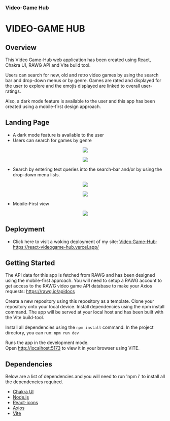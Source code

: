### Video-Game Hub

<p align="center">
  <h1>VIDEO-GAME HUB</h1>
</p>

## Overview

This Video Game-Hub web application has been created using React, Chakra UI, RAWG API and Vite build tool.

Users can search for new, old and retro video games by using the search bar and drop-down menus or by genre. Games are rated and displayed for the user to explore and the emojis displayed are linked to overall user-ratings.

Also, a dark mode feature is available to the user and this app has been created using a mobile-first design approach.

## Landing Page

- A dark mode feature is available to the user
- Users can search for games by genre

<p align="center">
  <img src="https://github.com/Cyber-Sam33/react-videogame-hub/blob/main/docs/Dark%20Mode.png">
</p>
<p align="center">
  <img src="https://github.com/Cyber-Sam33/react-videogame-hub/blob/main/docs/search%20by%20genre.png">
</p>

- Search by entering text queries into the search-bar and/or by using the drop-down menu lists.

<p align="center">
  <img src="https://github.com/Cyber-Sam33/react-videogame-hub/blob/main/docs/Search%20by%20Game%20Title.png">
</p>
<p align="center">
  <img src="https://github.com/Cyber-Sam33/react-videogame-hub/blob/main/docs/search%20by%20platform.png">
</p>

- Mobile-First view
<p align="center">
  <img src="https://github.com/Cyber-Sam33/react-videogame-hub/blob/main/docs/Mobile-first-view.png">
</p>

## Deployment

- Click here to visit a woking deployment of my site: <a href="https://react-videogame-hub.vercel.app/">Video Game-Hub</a>: https://react-videogame-hub.vercel.app/

## Getting Started

The API data for this app is fetched from RAWG and has been designed using the mobile-first approach. You will need to setup a RAWG account to get access to the RAWG video game API database to make your Axios requests: https://rawg.io/apidocs

Create a new repository using this repository as a template. Clone your repository onto your local device. Install dependencies using the npm install command. The app will be served at your local host and has been built with the Vite build-tool.

Install all dependencies using the `npm install` command.
In the project directory, you can run: `npm run dev`

Runs the app in the development mode.\
Open [http://localhost:5173](http://localhost:5173) to view it in your browser using VITE.

## Dependencies

Below are a list of dependencies and you will need to run 'npm i' to install all the dependencies required.

- [Chakra UI](https://chakra-ui.com/)
- [Node.js](https://nodejs.org/en/)
- [React-icons](https://react-icons.github.io/react-icons/)
- [Axios](https://axios-http.com/docs/intro)
- [Vite](https://vitejs.dev/guide/)
